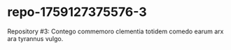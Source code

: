 # repo-1759127375576-3
Repository #3: Contego commemoro clementia totidem comedo earum arx ara tyrannus vulgo.
